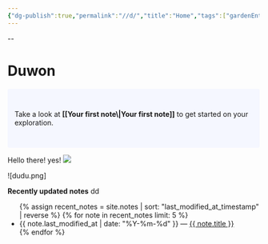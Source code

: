 ```yaml
---
{"dg-publish":true,"permalink":"//d/","title":"Home","tags":["gardenEntry"],"noteIcon":"","created":"2025-02-17T02:15:09.897+09:00","updated":"2025-02-18T23:10:23.503+09:00"}
---
```


--
# Duwon

<p style="padding: 3em 1em; background: #f5f7ff; border-radius: 4px;">
  Take a look at <span style="font-weight: bold">[[Your first note\|Your first note]]</span> to get started on your exploration.
</p>

Hello there! yes!
<img src="{{ site.baseurl }}/assets/Pasted image 20250217231431"/>

![dudu.png]
<source src="{{ Pasted image 20250217231431">

<strong>Recently updated notes</strong>
dd
<ul>
  {% assign recent_notes = site.notes | sort: "last_modified_at_timestamp" | reverse %}
  {% for note in recent_notes limit: 5 %}
    <li>
      {{ note.last_modified_at | date: "%Y-%m-%d" }} — <a class="internal-link" href="{{ site.baseurl }}{{ note.url }}">{{ note.title }}</a>
    </li>
  {% endfor %}
</ul>

<style>
  .wrapper {
    max-width: 46em;
  }
</style>
